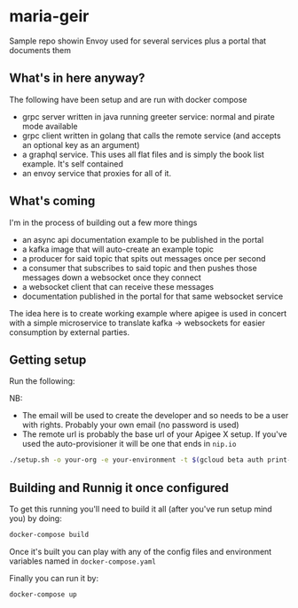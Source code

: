 # maria-geir
Sample repo showin Envoy used for several services plus a portal that documents them

## What's in here anyway?
The following have been setup and are run with docker compose
* grpc server written in java running greeter service: normal and pirate mode available
* grpc client written in golang that calls the remote service (and accepts an optional key as an argument)
* a graphql service. This uses all flat files and is simply the book list example. It's self contained
* an envoy service that proxies for all of it.

## What's coming
I'm in the process of building out a few more things
* an async api documentation example to be published in the portal
* a kafka image that will auto-create an example topic
* a producer for said topic that spits out messages once per second
* a consumer that subscribes to said topic and then pushes those messages down a websocket once they connect
* a websocket client that can receive these messages
* documentation published in the portal for that same websocket service

The idea here is to create working example where apigee is used in concert with a simple microservice
to translate kafka -> websockets for easier consumption by external parties.

## Getting setup
Run the following:

NB:
* The email will be used to create the developer and so needs to be a user with rights. Probably your own email (no password is used)
* The remote url is probably the base url of your Apigee X setup. If you've used the auto-provisioner it will be one that ends in `nip.io`

```bash
./setup.sh -o your-org -e your-environment -t $(gcloud beta auth print-access-token) -r "http://remote-url-for-apigee-x" -u user@email.com
```


## Building and Runnig it once configured
To get this running you'll need to build it all (after you've run setup mind you) by doing:

```bash
docker-compose build
```

Once it's built you can play with any of the config files and environment variables named
in `docker-compose.yaml`

Finally you can run it by:

```bash
docker-compose up
```
